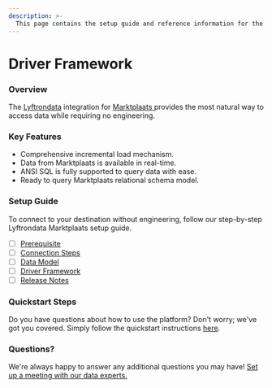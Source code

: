 ```yaml
---
description: >-
  This page contains the setup guide and reference information for the Marktplaats source connector.
---
```


# Driver Framework

### Overview

The [Lyftrondata](https://www.lyftrondata.com/) integration for [Marktplaats](https://www.lyftrondata.com/integration/marktplaats/)[ ](https://www.lyftrondata.com/integration/marktplaats/)provides the most natural way to access data while requiring no engineering.

### Key Features

* Comprehensive incremental load mechanism.
* Data from Marktplaats is available in real-time.&#x20;
* ANSI SQL is fully supported to query data with ease.
* Ready to query Marktplaats relational schema model.

### Setup Guide

To connect to your destination without engineering, follow our step-by-step Lyftrondata Marktplaats setup guide.

* [ ] [Prerequisite](../../marketing-analytics/marktplaats/prerequisite.md)
* [ ] [Connection Steps](../../marketing-analytics/marktplaats/connection-steps.md)
* [ ] [Data Model](../../marketing-analytics/marktplaats/data-model/)
* [ ] [Driver Framework](../../marketing-analytics/marktplaats/driver-framework/)
* [ ] [Release Notes](../../marketing-analytics/marktplaats/release-notes.md)

### Quickstart Steps

Do you have questions about how to use the platform? Don't worry; we've got you covered. Simply follow the quickstart instructions [here](../../../quickstart-steps.md).

### Questions? <a href="#questions" id="questions"></a>

We're always happy to answer any additional questions you may have! [Set up a meeting with our data experts.](https://www.lyftrondata.com/book-a-meeting/)


